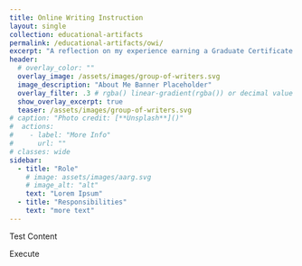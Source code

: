 ```yaml
---
title: Online Writing Instruction
layout: single
collection: educational-artifacts
permalink: /educational-artifacts/owi/
excerpt: "A reflection on my experience earning a Graduate Certificate (GC) in Online Writing Instruction."
header:
  # overlay_color: ""
  overlay_image: /assets/images/group-of-writers.svg
  image_description: "About Me Banner Placeholder"
  overlay_filter: .3 # rgba() linear-gradient(rgba()) or decimal value for black
  show_overlay_excerpt: true
  teaser: /assets/images/group-of-writers.svg
# caption: "Photo credit: [**Unsplash**]()"
#  actions:
#    - label: "More Info"
#      url: ""
# classes: wide
sidebar:
  - title: "Role"
    # image: assets/images/aarg.svg
    # image_alt: "alt"
    text: "Lorem Ipsum"
  - title: "Responsibilities"
    text: "more text"
---
```


Test Content

Execute
